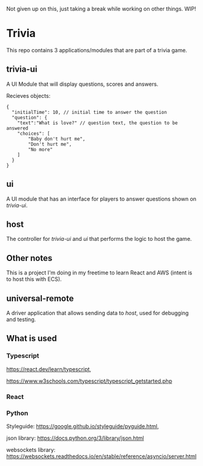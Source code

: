 Not given up on this, just taking a break while working on other things. WIP!
# Trivia
This repo contains 3 applications/modules that are part of a trivia game.

## trivia-ui
A UI Module that will display questions, scores and answers.

Recieves objects:
```
{
  "initialTime": 10, // initial time to answer the question
  "question": {
    "text":"What is love?" // question text, the question to be answered
    "choices": [
        "Baby don't hurt me",
        "Don't hurt me",
        "No more"
    ]
  }
}
```

## ui
A UI module that has an interface for players to answer questions shown on *trivia-ui*.

## host
The controller for *trivia-ui* and *ui* that performs the logic to host the game.

## Other notes
This is a project I'm doing in my freetime to learn React and AWS (intent is to host this with ECS).

## universal-remote
A driver application that allows sending data to *host*, used for debugging and testing.

## What is used
### Typescript
https://react.dev/learn/typescript, 

https://www.w3schools.com/typescript/typescript_getstarted.php

### React

### Python
Styleguide: https://google.github.io/styleguide/pyguide.html,

json library: https://docs.python.org/3/library/json.html

websockets library: https://websockets.readthedocs.io/en/stable/reference/asyncio/server.html
